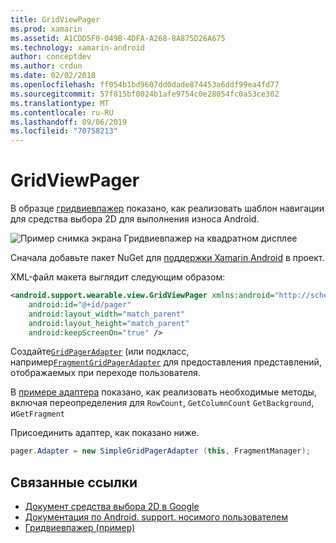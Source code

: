 ```yaml
---
title: GridViewPager
ms.prod: xamarin
ms.assetid: A1CDD5F0-049B-4DFA-A268-8A875D26A675
ms.technology: xamarin-android
author: conceptdev
ms.author: crdun
ms.date: 02/02/2018
ms.openlocfilehash: ff054b1bd9607dd0dade874453a6ddf99ea4fd77
ms.sourcegitcommit: 57f815bf0024b1afe9754c0e28054fc0a53ce302
ms.translationtype: MT
ms.contentlocale: ru-RU
ms.lasthandoff: 09/06/2019
ms.locfileid: "70758213"
---
```

# <a name="gridviewpager"></a>GridViewPager

В образце [гридвиевпажер](https://docs.microsoft.com/samples/xamarin/monodroid-samples/wear-gridviewpager) показано, как реализовать шаблон навигации для средства выбора 2D для выполнения износа Android.

![Пример снимка экрана Гридвиевпажер на квадратном дисплее](gridviewpager-images/gridviewpager.png)

Сначала добавьте пакет NuGet для [поддержки Xamarin Android](https://www.nuget.org/packages/Xamarin.Android.Wear/) в проект.

XML-файл макета выглядит следующим образом:

```xml
<android.support.wearable.view.GridViewPager xmlns:android="http://schemas.android.com/apk/res/android"
    android:id="@+id/pager"
    android:layout_width="match_parent"
    android:layout_height="match_parent"
    android:keepScreenOn="true" />
```

Создайте[`GridPagerAdapter`](https://developer.android.com/reference/android/support/wearable/view/GridPagerAdapter.html)
(или подкласс, например[`FragmentGridPagerAdapter`](https://developer.android.com/reference/android/support/wearable/view/FragmentGridPagerAdapter.html)
для предоставления представлений, отображаемых при переходе пользователя.

В [примере адаптера](https://github.com/xamarin/monodroid-samples/blob/master/wear/GridViewPager/GridViewPager/SimpleGridPagerAdapter.cs) показано, как реализовать необходимые методы, включая переопределения для `RowCount`, `GetColumnCount` `GetBackground`, и`GetFragment`

Присоединить адаптер, как показано ниже.

```csharp
pager.Adapter = new SimpleGridPagerAdapter (this, FragmentManager);
```

## <a name="related-links"></a>Связанные ссылки

- [Документ средства выбора 2D в Google](https://developer.android.com/training/wearables/ui/2d-picker.html)
- [Документация по Android. support. носимого пользователем](https://developer.android.com/reference/android/support/wearable/view/package-summary.html)
- [Гридвиевпажер (пример)](https://docs.microsoft.com/samples/xamarin/monodroid-samples/wear-gridviewpager)
